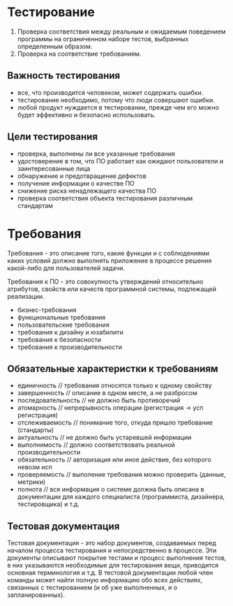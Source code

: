 # Тестирование
1. Проверка соответствия между реальным и ожидаемым поведением программы на ограниченном наборе тестов, выбранных определенным образом.
2. Проверка на соответствие требованиям.

## Важность тестирования
- все, что производится человеком, может содержать ошибки.
- тестирование необходимо, потому что люди совершают ошибки.
- любой продукт нуждается в тестировании, прежде чем его можно будет эффективно и безопасно использовать.

## Цели тестирования
- проверка, выполнены ли все указанные требования
- удостоверение в том, что ПО работает как ожидают пользователи и заинтересованные лица
- обнаружение и предотвращение дефектов
- получение информации о качестве ПО
- снижение риска ненадлежащего качества ПО
- проверка соответствия объекта тестирования различным стандартам

# Требования
Требования - это описание того, какие функции и с соблюдениями каких условий должно выполнять приложение в процессе решения какой-либо для пользователей задачи.

Требования к ПО - это совокупность утверждений относительно атрибутов, свойств или качеств программной системы, подлежащей реализации.
- бизнес-требования
- функциональные требования
- пользовательские требования
- требования к дизайну и юзабилити
- требования к безопасности
- требования к производительности

## Обязательные характеристки к требованиям
- единичность // требования относятся только к одному свойству
- завершенность // описание в одном месте, а не разбросом
- последовательность // не должно быть противоречий
- атомарность // непрерывность операции (регистрация -> усп регистрация)
- отслеживаемость // понимание того, откуда пришло требование (стандарты)
- актуальность // не должно быть устаревшей информации
- выполнимость // должно соответствовать реальной производительности
- обязательность // авторизация или иное действие, без которого невозм исп
- проверяемость // выполение требования можно проверить (данные, метрики)
- полнота // вся информация о системе должна быть описана в документации для каждого специалиста (программиста, дизайнера, тестировщика) и т.д.

## Тестовая документация
Тестовая документация - это набор документов, создаваемых перед началом процесса тестирования и непосредственно в процессе.
Эти документы описывают покрытие тестами и процесс выполнения тестов, в них указываются необходимые для тестирования вещи, приводится основная терминология и т.д.
В  тестовой документации любой член команды может найти полную информацию обо всех действиях, связанных с тестированием (и об уже выполненных, и о запланированных).

